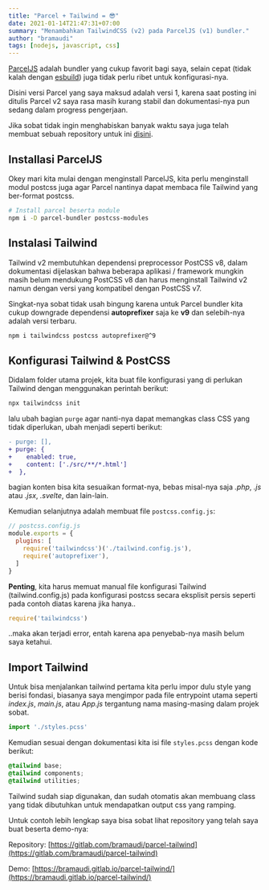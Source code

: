 ```yaml
---
title: "Parcel + Tailwind = 😎"
date: 2021-01-14T21:47:31+07:00
summary: "Menambahkan TailwindCSS (v2) pada ParcelJS (v1) bundler."
author: "bramaudi"
tags: [nodejs, javascript, css]
---
```


[ParcelJS](https://parceljs.org/) adalah bundler yang cukup favorit bagi saya, selain cepat (tidak kalah dengan [esbuild](http://esbuild.github.io/)) juga tidak perlu ribet untuk konfigurasi-nya.

Disini versi Parcel yang saya maksud adalah versi 1, karena saat posting ini ditulis Parcel v2 saya rasa masih kurang stabil dan dokumentasi-nya pun sedang dalam progress pengerjaan.

Jika sobat tidak ingin menghabiskan banyak waktu saya juga telah membuat sebuah repository untuk ini [disini](https://gitlab.com/bramaudi/parcel-tailwind).

## Installasi ParcelJS

Okey mari kita mulai dengan menginstall ParcelJS, kita perlu menginstall modul postcss juga agar Parcel nantinya dapat membaca file Tailwind yang ber-format postcss.

``` bash
# Install parcel beserta module
npm i -D parcel-bundler postcss-modules
```

## Instalasi Tailwind

Tailwind v2 membutuhkan dependensi preprocessor PostCSS v8, dalam dokumentasi dijelaskan bahwa beberapa aplikasi / framework mungkin masih belum mendukung PostCSS v8 dan harus menginstall Tailwind v2 namun dengan versi yang kompatibel dengan PostCSS v7.

Singkat-nya sobat tidak usah bingung karena untuk Parcel bundler kita cukup downgrade dependensi **autoprefixer** saja ke **v9** dan selebih-nya adalah versi terbaru.

``` bash
npm i tailwindcss postcss autoprefixer@^9
```

## Konfigurasi Tailwind & PostCSS

Didalam folder utama projek, kita buat file konfigurasi yang di perlukan Tailwind dengan menggunakan perintah berikut:

``` bash
npx tailwindcss init
```

lalu ubah bagian `purge` agar nanti-nya dapat memangkas class CSS yang tidak diperlukan, ubah menjadi seperti berikut:

``` diff
- purge: [],
+ purge: {
+    enabled: true,
+    content: ['./src/**/*.html']
+  },
```

bagian konten bisa kita sesuaikan format-nya, bebas misal-nya saja *.php*, *.js* atau *.jsx*, *.svelte*, dan lain-lain.

Kemudian selanjutnya adalah membuat file `postcss.config.js`:

``` js
// postcss.config.js
module.exports = {
  plugins: [
    require('tailwindcss')('./tailwind.config.js'),
    require('autoprefixer'),
  ]
}
```

**Penting**, kita harus memuat manual file konfigurasi Tailwind (tailwind.config.js) pada konfigurasi postcss secara eksplisit persis seperti pada contoh diatas karena jika hanya..

``` js
require('tailwindcss')
```

..maka akan terjadi error, entah karena apa penyebab-nya masih belum saya ketahui.

## Import Tailwind

Untuk bisa menjalankan tailwind pertama kita perlu impor dulu style yang berisi fondasi, biasanya saya mengimpor pada file entrypoint utama seperti *index.js*, *main.js*, atau *App.js* tergantung nama masing-masing dalam projek sobat.

``` js
import './styles.pcss'
```

Kemudian sesuai dengan dokumentasi kita isi file `styles.pcss` dengan kode berikut:

``` css
@tailwind base;
@tailwind components;
@tailwind utilities;
```

Tailwind sudah siap digunakan, dan sudah otomatis akan membuang class yang tidak dibutuhkan untuk mendapatkan output css yang ramping.

Untuk contoh lebih lengkap saya bisa sobat lihat repository yang telah saya buat beserta demo-nya:

Repository: [https://gitlab.com/bramaudi/parcel-tailwind](https://gitlab.com/bramaudi/parcel-tailwind)

Demo: [https://bramaudi.gitlab.io/parcel-tailwind/](https://bramaudi.gitlab.io/parcel-tailwind/)
